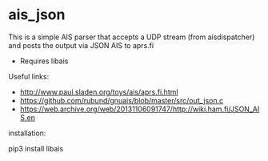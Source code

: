 # ais_json

This is a simple AIS parser that accepts a UDP stream (from aisdispatcher) and posts the output via JSON AIS to aprs.fi

* Requires libais

Useful links:
* http://www.paul.sladen.org/toys/ais/aprs.fi.html
* https://github.com/rubund/gnuais/blob/master/src/out_json.c
* https://web.archive.org/web/20131106091747/http://wiki.ham.fi/JSON_AIS.en


installation:

pip3 install libais
